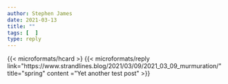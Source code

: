 ```yaml
---
author: Stephen James
date: 2021-03-13
title: ""
tags: [  ]
type: reply
---
```

<div class="h-entry">
  		{{< microformats/hcard >}
{{< microformats/reply   link="https://www.strandlines.blog/2021/03/09/2021_03_09_murmuration/" title="spring" content ="Yet another test post" >}}
 	  <time class="dt-published" datetime="2021-03-13T06:42:45"></time>
	</a>
</p>
</div>